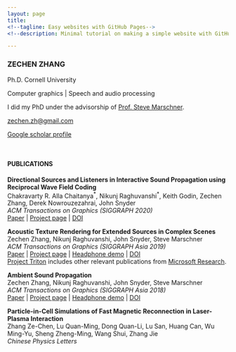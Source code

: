 ```yaml
---
layout: page
title: 
<!--tagline: Easy websites with GitHub Pages-->
<!--description: Minimal tutorial on making a simple website with GitHub Pages-->

---
```


### ZECHEN ZHANG

Ph.D. Cornell University

Computer graphics 
|
Speech and audio processing

I did my PhD under the advisorship of [Prof. Steve Marschner](https://www.cs.cornell.edu/~srm/).  

<zechen.zh@gmail.com>

[Google scholar profile](https://scholar.google.com/citations?hl=en&user=RBDHu9UAAAAJ&view_op=list_works&sortby=pubdate)
  
<br/>

#### PUBLICATIONS

**Directional Sources and Listeners in Interactive Sound Propagation using Reciprocal Wave Field Coding**  
Chakravarty R. Alla Chaitanya<sup>\*</sup>, Nikunj Raghuvanshi<sup>\*</sup>, Keith Godin, Zechen Zhang, Derek Nowrouzezahrai, John Snyder  
*ACM Transactions on Graphics (SIGGRAPH 2020)*  
[Paper](https://www.microsoft.com/en-us/research/uploads/prod/2020/05/SourceAndListenerDirectivity.pdf)
|
[Project page](https://www.microsoft.com/en-us/research/publication/directional-sources-and-listeners-in-interactive-sound-propagation-using-reciprocal-wave-field-coding/)
|
[DOI](https://dx.doi.org/10.1145/3386569.3392459)

**Acoustic Texture Rendering for Extended Sources in Complex Scenes**  
Zechen Zhang, Nikunj Raghuvanshi, John Snyder, Steve Marschner  
*ACM Transactions on Graphics (SIGGRAPH Asia 2019)*  
[Paper](http://www.cs.cornell.edu/projects/ambientsound/acoustictexture/SAsia2019AcousticTexture.pdf)
|
[Project page](http://www.cs.cornell.edu/projects/ambientsound/acoustictexture) 
| 
[Headphone demo](https://youtu.be/kJrdjVx76jQ)
|
[DOI](http://dx.doi.org/10.1145/3355089.3356566)  
[Project Triton](https://www.microsoft.com/en-us/research/project/project-triton/#!publications) includes other relevant publications from [Microsoft Research](https://www.microsoft.com/en-us/research/). 

**Ambient Sound Propagation**  
Zechen Zhang, Nikunj Raghuvanshi, John Snyder, Steve Marschner  
*ACM Transactions on Graphics (SIGGRAPH Asia 2018)*  
[Paper](http://www.cs.cornell.edu/projects/ambientsound/SAsia-2018-ambient2.pdf)
|
[Project page](http://www.cs.cornell.edu/projects/ambientsound) 
| 
[Headphone demo](https://vimeo.com/292495561)
|
[DOI](http://dx.doi.org/10.1145/3272127.3275100)

**Particle-in-Cell Simulations of Fast Magnetic Reconnection in Laser-Plasma Interaction**  
Zhang Ze-Chen, Lu Quan-Ming, Dong Quan-Li, Lu San, Huang Can, Wu Ming-Yu, Sheng Zheng-Ming, Wang Shui, Zhang Jie  
*Chinese Physics Letters*  

